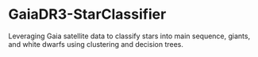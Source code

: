 # GaiaDR3-StarClassifier
Leveraging Gaia satellite data to classify stars into main sequence, giants, and white dwarfs using clustering and decision trees.
